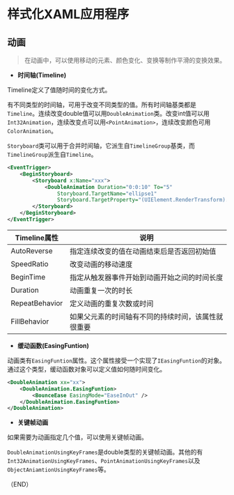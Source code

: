# 样式化XAML应用程序    


## 动画    

> 在动画中，可以使用移动的元素、颜色变化、变换等制作平滑的变换效果。  

- **时间轴(Timeline)**  

Timeline定义了值随时间的变化方式。   

有不同类型的时间轴，可用于改变不同类型的值。所有时间轴基类都是`Timeline`。连续改变double值可以用`DoubleAnimation`类。改变int值可以用`Int32Animation`，连续改变点可以用`<PointAnimation>`，连续改变颜色可用`ColorAnimation`。    

`Storyboard`类可以用于合并时间轴，它派生自`TimelineGroup`基类，而`TimelineGroup`派生自`Timeline`。    

```XML  
<EventTrigger>
    <BeginStoryboard>
        <Storyboard x:Name="xxx">
            <DoubleAnimation Duration="0:0:10" To="5"
                Storyboard.TargetName="ellipse1" 
                Storyboard.TargetProperty="(UIElement.RenderTransform).(CompositeTransform.ScaleX)" />
        </Storyboard>       
    </BeginStoryboard>    
</EventTrigger>     
```  

|Timeline属性|说明|
|-|-|
|AutoReverse|指定连续改变的值在动画结束后是否返回初始值|
|SpeedRatio|改变动画的移动速度|
|BeginTime|指定从触发器事件开始到动画开始之间的时间长度|
|Duration|动画重复一次的时长|
|RepeatBehavior|定义动画的重复次数或时间|
|FillBehavior|如果父元素的时间轴有不同的持续时间，该属性就很重要|  





- **缓动函数(EasingFuntion)**    

动画类有`EasingFuntion`属性。这个属性接受一个实现了`IEasingFuntion`的对象。通过这个类型，缓动函数对象可以定义值如何随时间变化。    

```XML  
<DoubleAnimation xx="xx">
    <DoubleAnimation.EasingFuntion>
        <BounceEase EasingMode="EaseInOut" />
    </DoubleAnimation.EasingFuntion>
</DoubleAnimation>
```  


- **关键帧动画**    

如果需要为动画指定几个值，可以使用关键帧动画。  

`DoubleAnimationUsingKeyFrames`是double类型的关键帧动画。其他的有`Int32AnimationUsingKeyFrames`、`PointAnimationUsingKeyFrames`以及`ObjectAniamtionUsingKeyFrames`等。    



（END）  